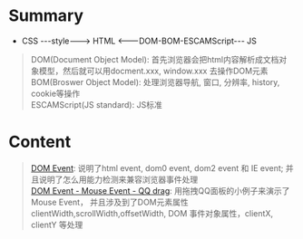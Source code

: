 # Summary
* CSS ---style---> HTML <---DOM-BOM-ESCAMScript--- JS   
> DOM(Document Object Model): 首先浏览器会把html内容解析成文档对象模型，然后就可以用docment.xxx, window.xxx 去操作DOM元素   
> BOM(Broswer Object Model): 处理浏览器导航, 窗口, 分辨率, history, cookie等操作   
> ESCAMScript(JS standard): JS标准   

# Content
> [DOM Event](): 说明了html event, dom0 event, dom2 event 和 IE event; 并且说明了怎么用能力检测来兼容浏览器事件处理   
> [DOM Event - Mouse Event - QQ drag](): 用拖拽QQ面板的小例子来演示了Mouse Event， 并且涉及到了DOM元素属性clientWidth,scrollWidth,offsetWidth, DOM 事件对象属性，clientX, clientY 等处理   
